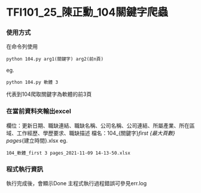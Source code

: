 # TFI101_25_陳正勳_104關鍵字爬蟲

### 使用方式
在命令列使用
```
python 104.py arg1(關鍵字) arg2(前n頁)
```
eg. 
```
python 104.py 軟體 3
```
代表到104爬取關鍵字為軟體的前3頁

### 在當前資料夾輸出excel
欄位：更新日期、職缺連結、職缺名稱、公司名稱、公司連結、所屬產業、所在區域、工作經歷、學歷要求、職缺描述
檔名：104_{關鍵字}_first {最大頁數} pages_{建立時間}.xlsx
eg.
```
104_軟體_first 3 pages_2021-11-09 14-13-50.xlsx
```

### 程式執行資訊
執行完成後，會顯示Done
主程式執行過程錯誤可參見err.log
